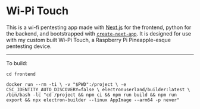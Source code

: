 # Wi-Pi Touch

This is a wi-fi pentesting app made with [Next.js](https://nextjs.org) for the frontend, python for the backend, and bootstrapped with [`create-next-app`](https://nextjs.org/docs/app/api-reference/cli/create-next-app). It is designed for use with my custom built Wi-Pi Touch, a Raspberry Pi Pineapple-esque pentesting device.

---

To build:

`cd frontend`

`docker run --rm -ti \
  -v "$PWD":/project \
  -e CSC_IDENTITY_AUTO_DISCOVERY=false \
  electronuserland/builder:latest \
  /bin/bash -lc "cd /project && npm ci && npm run build && npm run export && npx electron-builder --linux AppImage --arm64 -p never"`
